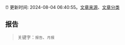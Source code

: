 :alarm_clock: 更新时间: 2024-08-04 06:40:55。[文章来源](/README.md)、[文章分类](/TAGS.md)

## 报告


> 关键字：`报告`、`月报`



